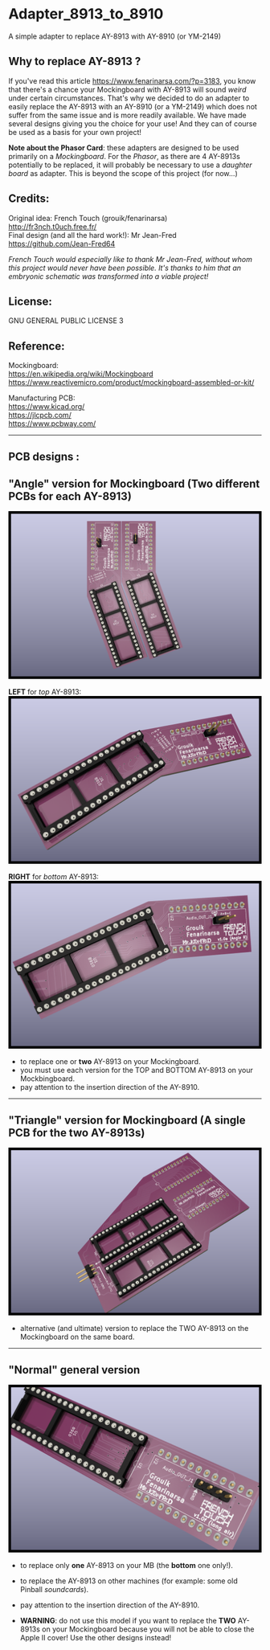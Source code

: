 # Adapter_8913_to_8910

A simple adapter to replace AY-8913 with AY-8910 (or YM-2149)

## Why to replace AY-8913 ?
If you've read this article https://www.fenarinarsa.com/?p=3183, you know that there's a chance your Mockingboard with AY-8913 will sound *weird* under certain circumstances.
That's why we decided to do an adapter to easily replace the AY-8913 with an AY-8910 (or a YM-2149) which does not suffer from the same issue and is more readily available.
We have made several designs giving you the choice for your use!
And they can of course be used as a basis for your own project! 


**Note about the Phasor Card**: these adapters are designed to be used primarily on a *Mockingboard*. For the *Phasor*, as there are 4 AY-8913s potentially to be replaced, it will probably be necessary to use a *daughter board* as adapter. This is beyond the scope of this project (for now...)


## Credits:  
Original idea: French Touch (grouik/fenarinarsa)  
http://fr3nch.t0uch.free.fr/  
Final design (and all the hard work!): Mr Jean-Fred  
https://github.com/Jean-Fred64

*French Touch would especially like to thank Mr Jean-Fred, without whom this project would never have been possible. It's thanks to him that an embryonic schematic was transformed into a viable project!*

## License:
GNU GENERAL PUBLIC LICENSE 3

## Reference:
Mockingboard:  
https://en.wikipedia.org/wiki/Mockingboard
https://www.reactivemicro.com/product/mockingboard-assembled-or-kit/

Manufacturing PCB:  
https://www.kicad.org/  
https://jlcpcb.com/  
https://www.pcbway.com/



----  
## PCB designs :

## "Angle" version for Mockingboard (Two different PCBs for each AY-8913)
![adapter 8913-8910 Angle Left](Angle/Medias/adapter_8913-8910___Angle_L__R.png)
 
**LEFT** for *top* AY-8913:
![adapter 8913-8910 Angle Left](Angle/adapter_8913-8910%20_%20Angle%20L/Medias/adapter%208913-8910%20Angle%20L%20TOP.png)

**RIGHT** for *bottom* AY-8913:
![adapter 8913-8910 Angle Left](Angle/adapter_8913-8910%20_%20Angle%20R/Medias/adapter%208913-8910%20Angle%20R%20TOP.png)

- to replace one or **two** AY-8913 on your Mockingboard.
- you must use each version for the TOP and BOTTOM AY-8913 on your Mockbingboard.
- pay attention to the insertion direction of the AY-8910.

----  

## "Triangle" version for Mockingboard (A single PCB for the two AY-8913s)
![adapter 8913-8910 zoom header](Triangle/Medias/adapter%208913-8910%20triangle%20TOP.png)

- alternative (and ultimate) version to replace the TWO AY-8913 on the Mockingboard on the same board.

----
## "Normal" general version
![adapter 8913-8910 Normal](Normal/Medias/adapter%208913-8910%20long%20board%20reverse%20on%20air%20TOP.png)

- to replace only **one** AY-8913 on your MB (the **bottom** one only!).
- to replace the AY-8913 on other machines (for example: some old Pinball *soundcards*).
- pay attention to the insertion direction of the AY-8910.

- **WARNING**: do not use this model if you want to replace the **TWO** AY-8913s on your Mockingboard because you will not be able to close the Apple II cover! Use the other designs instead!